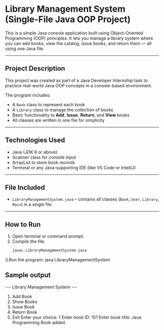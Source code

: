 # Library Management System (Single-File Java OOP Project)

This is a simple Java console application built using Object-Oriented Programming (OOP) principles. It lets you manage a library system where you can add books, view the catalog, issue books, and return them — all using one Java file.

---

## Project Description

This project was created as part of a Java Developer Internship task to practice real-world Java OOP concepts in a console-based environment.

The program includes:
- A `Book` class to represent each book
- A `Library` class to manage the collection of books
- Basic functionality to **Add**, **Issue**, **Return**, and **View** books
- All classes are written in one file for simplicity

---

##  Technologies Used

- Java (JDK 8 or above)
- Scanner class for console input
- ArrayList to store book records
- Terminal or any Java-supporting IDE (like VS Code or IntelliJ)

---

##  File Included

- `LibraryManagementSystem.java` – contains all classes (`Book`, `User`, `Library`, `Main`) in a single file

---

##  How to Run

1. Open terminal or command prompt.
2. Compile the file:
   ```bash
   javac LibraryManagementSystem.java

3.Run the program:
   java LibraryManagementSystem


## Sample output 
   --- Library Management System ---
1. Add Book
2. Show Books
3. Issue Book
4. Return Book
5. Exit
Enter your choice: 1
Enter book ID: 101
Enter book title: Java Programming
Book added.

